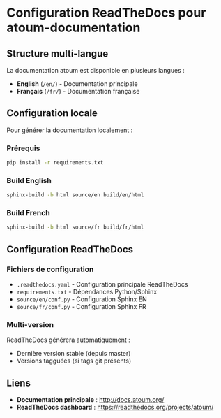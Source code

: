 # Configuration ReadTheDocs pour atoum-documentation

## Structure multi-langue

La documentation atoum est disponible en plusieurs langues :
- **English** (`/en/`) - Documentation principale
- **Français** (`/fr/`) - Documentation française

## Configuration locale

Pour générer la documentation localement :

### Prérequis

```bash
pip install -r requirements.txt
```

### Build English

```bash
sphinx-build -b html source/en build/en/html
```

### Build French

```bash
sphinx-build -b html source/fr build/fr/html
```

## Configuration ReadTheDocs

### Fichiers de configuration

- `.readthedocs.yaml` - Configuration principale ReadTheDocs
- `requirements.txt` - Dépendances Python/Sphinx
- `source/en/conf.py` - Configuration Sphinx EN
- `source/fr/conf.py` - Configuration Sphinx FR

### Multi-version

ReadTheDocs générera automatiquement :
- Dernière version stable (depuis master)
- Versions tagguées (si tags git présents)

## Liens

- **Documentation principale** : http://docs.atoum.org/
- **ReadTheDocs dashboard** : https://readthedocs.org/projects/atoum/

